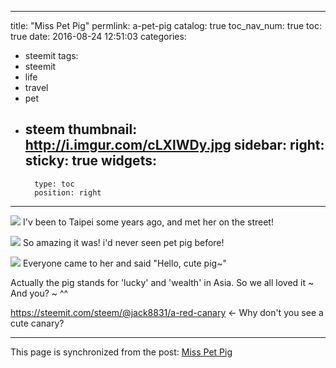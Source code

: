 
---
title: "Miss Pet Pig"
permlink: a-pet-pig
catalog: true
toc_nav_num: true
toc: true
date: 2016-08-24 12:51:03
categories:
- steemit
tags:
- steemit
- life
- travel
- pet
- steem
thumbnail: http://i.imgur.com/cLXlWDy.jpg
sidebar:
    right:
        sticky: true
widgets:
    -
        type: toc
        position: right
---


![](http://i.imgur.com/cLXlWDy.jpg)
I'v been to Taipei some years ago, and met her on the street!

![](http://i.imgur.com/FPhW8sL.jpg)
So amazing it was! i'd never seen pet pig before!

![](http://i.imgur.com/Tiv5YeB.jpg)
Everyone came to her and said "Hello, cute pig~"

Actually the pig stands for 'lucky' and 'wealth' in Asia.
So we all loved it ~
And you? ~ ^^

https://steemit.com/steem/@jack8831/a-red-canary <- Why don't you see a cute canary?

- - -

This page is synchronized from the post: [Miss Pet Pig](https://steemit.com/@jack8831/a-pet-pig)
